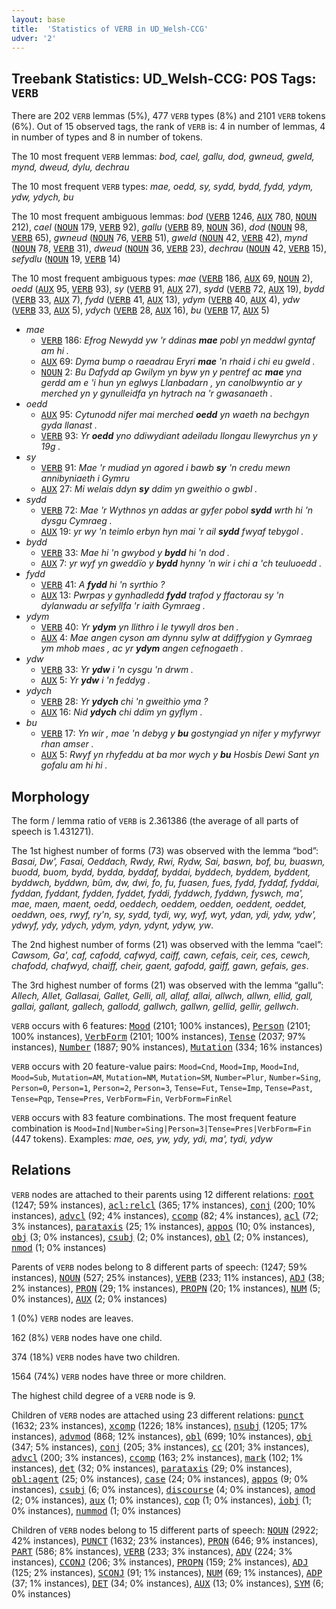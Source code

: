 ```yaml
---
layout: base
title:  'Statistics of VERB in UD_Welsh-CCG'
udver: '2'
---
```


## Treebank Statistics: UD_Welsh-CCG: POS Tags: `VERB`

There are 202 `VERB` lemmas (5%), 477 `VERB` types (8%) and 2101 `VERB` tokens (6%).
Out of 15 observed tags, the rank of `VERB` is: 4 in number of lemmas, 4 in number of types and 8 in number of tokens.

The 10 most frequent `VERB` lemmas: <em>bod, cael, gallu, dod, gwneud, gweld, mynd, dweud, dylu, dechrau</em>

The 10 most frequent `VERB` types:  <em>mae, oedd, sy, sydd, bydd, fydd, ydym, ydw, ydych, bu</em>

The 10 most frequent ambiguous lemmas: <em>bod</em> (<tt><a href="cy_ccg-pos-VERB.html">VERB</a></tt> 1246, <tt><a href="cy_ccg-pos-AUX.html">AUX</a></tt> 780, <tt><a href="cy_ccg-pos-NOUN.html">NOUN</a></tt> 212), <em>cael</em> (<tt><a href="cy_ccg-pos-NOUN.html">NOUN</a></tt> 179, <tt><a href="cy_ccg-pos-VERB.html">VERB</a></tt> 92), <em>gallu</em> (<tt><a href="cy_ccg-pos-VERB.html">VERB</a></tt> 89, <tt><a href="cy_ccg-pos-NOUN.html">NOUN</a></tt> 36), <em>dod</em> (<tt><a href="cy_ccg-pos-NOUN.html">NOUN</a></tt> 98, <tt><a href="cy_ccg-pos-VERB.html">VERB</a></tt> 65), <em>gwneud</em> (<tt><a href="cy_ccg-pos-NOUN.html">NOUN</a></tt> 76, <tt><a href="cy_ccg-pos-VERB.html">VERB</a></tt> 51), <em>gweld</em> (<tt><a href="cy_ccg-pos-NOUN.html">NOUN</a></tt> 42, <tt><a href="cy_ccg-pos-VERB.html">VERB</a></tt> 42), <em>mynd</em> (<tt><a href="cy_ccg-pos-NOUN.html">NOUN</a></tt> 78, <tt><a href="cy_ccg-pos-VERB.html">VERB</a></tt> 31), <em>dweud</em> (<tt><a href="cy_ccg-pos-NOUN.html">NOUN</a></tt> 36, <tt><a href="cy_ccg-pos-VERB.html">VERB</a></tt> 23), <em>dechrau</em> (<tt><a href="cy_ccg-pos-NOUN.html">NOUN</a></tt> 42, <tt><a href="cy_ccg-pos-VERB.html">VERB</a></tt> 15), <em>sefydlu</em> (<tt><a href="cy_ccg-pos-NOUN.html">NOUN</a></tt> 19, <tt><a href="cy_ccg-pos-VERB.html">VERB</a></tt> 14)

The 10 most frequent ambiguous types:  <em>mae</em> (<tt><a href="cy_ccg-pos-VERB.html">VERB</a></tt> 186, <tt><a href="cy_ccg-pos-AUX.html">AUX</a></tt> 69, <tt><a href="cy_ccg-pos-NOUN.html">NOUN</a></tt> 2), <em>oedd</em> (<tt><a href="cy_ccg-pos-AUX.html">AUX</a></tt> 95, <tt><a href="cy_ccg-pos-VERB.html">VERB</a></tt> 93), <em>sy</em> (<tt><a href="cy_ccg-pos-VERB.html">VERB</a></tt> 91, <tt><a href="cy_ccg-pos-AUX.html">AUX</a></tt> 27), <em>sydd</em> (<tt><a href="cy_ccg-pos-VERB.html">VERB</a></tt> 72, <tt><a href="cy_ccg-pos-AUX.html">AUX</a></tt> 19), <em>bydd</em> (<tt><a href="cy_ccg-pos-VERB.html">VERB</a></tt> 33, <tt><a href="cy_ccg-pos-AUX.html">AUX</a></tt> 7), <em>fydd</em> (<tt><a href="cy_ccg-pos-VERB.html">VERB</a></tt> 41, <tt><a href="cy_ccg-pos-AUX.html">AUX</a></tt> 13), <em>ydym</em> (<tt><a href="cy_ccg-pos-VERB.html">VERB</a></tt> 40, <tt><a href="cy_ccg-pos-AUX.html">AUX</a></tt> 4), <em>ydw</em> (<tt><a href="cy_ccg-pos-VERB.html">VERB</a></tt> 33, <tt><a href="cy_ccg-pos-AUX.html">AUX</a></tt> 5), <em>ydych</em> (<tt><a href="cy_ccg-pos-VERB.html">VERB</a></tt> 28, <tt><a href="cy_ccg-pos-AUX.html">AUX</a></tt> 16), <em>bu</em> (<tt><a href="cy_ccg-pos-VERB.html">VERB</a></tt> 17, <tt><a href="cy_ccg-pos-AUX.html">AUX</a></tt> 5)


* <em>mae</em>
  * <tt><a href="cy_ccg-pos-VERB.html">VERB</a></tt> 186: <em>Efrog Newydd yw 'r ddinas <b>mae</b> pobl yn meddwl gyntaf am hi .</em>
  * <tt><a href="cy_ccg-pos-AUX.html">AUX</a></tt> 69: <em>Dyma bump o raeadrau Eryri <b>mae</b> 'n rhaid i chi eu gweld .</em>
  * <tt><a href="cy_ccg-pos-NOUN.html">NOUN</a></tt> 2: <em>Bu Dafydd ap Gwilym yn byw yn y pentref ac <b>mae</b> yna gerdd am e 'i hun yn eglwys Llanbadarn , yn canolbwyntio ar y merched yn y gynulleidfa yn hytrach na 'r gwasanaeth .</em>
* <em>oedd</em>
  * <tt><a href="cy_ccg-pos-AUX.html">AUX</a></tt> 95: <em>Cytunodd nifer mai merched <b>oedd</b> yn waeth na bechgyn gyda llanast .</em>
  * <tt><a href="cy_ccg-pos-VERB.html">VERB</a></tt> 93: <em>Yr <b>oedd</b> yno ddiwydiant adeiladu llongau llewyrchus yn y 19g .</em>
* <em>sy</em>
  * <tt><a href="cy_ccg-pos-VERB.html">VERB</a></tt> 91: <em>Mae 'r mudiad yn agored i bawb <b>sy</b> 'n credu mewn annibyniaeth i Gymru</em>
  * <tt><a href="cy_ccg-pos-AUX.html">AUX</a></tt> 27: <em>Mi welais ddyn <b>sy</b> ddim yn gweithio o gwbl .</em>
* <em>sydd</em>
  * <tt><a href="cy_ccg-pos-VERB.html">VERB</a></tt> 72: <em>Mae 'r Wythnos yn addas ar gyfer pobol <b>sydd</b> wrth hi 'n dysgu Cymraeg .</em>
  * <tt><a href="cy_ccg-pos-AUX.html">AUX</a></tt> 19: <em>yr wy 'n teimlo erbyn hyn mai 'r ail <b>sydd</b> fwyaf tebygol .</em>
* <em>bydd</em>
  * <tt><a href="cy_ccg-pos-VERB.html">VERB</a></tt> 33: <em>Mae hi 'n gwybod y <b>bydd</b> hi 'n dod .</em>
  * <tt><a href="cy_ccg-pos-AUX.html">AUX</a></tt> 7: <em>yr wyf yn gweddïo y <b>bydd</b> hynny 'n wir i chi a 'ch teuluoedd .</em>
* <em>fydd</em>
  * <tt><a href="cy_ccg-pos-VERB.html">VERB</a></tt> 41: <em>A <b>fydd</b> hi 'n syrthio ?</em>
  * <tt><a href="cy_ccg-pos-AUX.html">AUX</a></tt> 13: <em>Pwrpas y gynhadledd <b>fydd</b> trafod y ffactorau sy 'n dylanwadu ar sefyllfa 'r iaith Gymraeg .</em>
* <em>ydym</em>
  * <tt><a href="cy_ccg-pos-VERB.html">VERB</a></tt> 40: <em>Yr <b>ydym</b> yn llithro i le tywyll dros ben .</em>
  * <tt><a href="cy_ccg-pos-AUX.html">AUX</a></tt> 4: <em>Mae angen cyson am dynnu sylw at ddiffygion y Gymraeg ym mhob maes , ac yr <b>ydym</b> angen cefnogaeth .</em>
* <em>ydw</em>
  * <tt><a href="cy_ccg-pos-VERB.html">VERB</a></tt> 33: <em>Yr <b>ydw</b> i 'n cysgu 'n drwm .</em>
  * <tt><a href="cy_ccg-pos-AUX.html">AUX</a></tt> 5: <em>Yr <b>ydw</b> i 'n feddyg .</em>
* <em>ydych</em>
  * <tt><a href="cy_ccg-pos-VERB.html">VERB</a></tt> 28: <em>Yr <b>ydych</b> chi 'n gweithio yma ?</em>
  * <tt><a href="cy_ccg-pos-AUX.html">AUX</a></tt> 16: <em>Nid <b>ydych</b> chi ddim yn gyflym .</em>
* <em>bu</em>
  * <tt><a href="cy_ccg-pos-VERB.html">VERB</a></tt> 17: <em>Yn wir , mae 'n debyg y <b>bu</b> gostyngiad yn nifer y myfyrwyr rhan amser .</em>
  * <tt><a href="cy_ccg-pos-AUX.html">AUX</a></tt> 5: <em>Rwyf yn rhyfeddu at ba mor wych y <b>bu</b> Hosbis Dewi Sant yn gofalu am hi hi .</em>

## Morphology

The form / lemma ratio of `VERB` is 2.361386 (the average of all parts of speech is 1.431271).

The 1st highest number of forms (73) was observed with the lemma “bod”: <em>Basai, Dw', Fasai, Oeddach, Rwdy, Rwi, Rydw, Sai, baswn, bof, bu, buaswn, buodd, buom, bydd, bydda, byddaf, byddai, byddech, byddem, byddent, byddwch, byddwn, bûm, dw, dwi, fo, fu, fuasen, fues, fydd, fyddaf, fyddai, fyddan, fyddant, fydden, fyddet, fyddi, fyddwch, fyddwn, fyswch, ma', mae, maen, maent, oedd, oeddech, oeddem, oedden, oeddent, oeddet, oeddwn, oes, rwyf, ry'n, sy, sydd, tydi, wy, wyf, wyt, ydan, ydi, ydw, ydw', ydwyf, ydy, ydych, ydym, ydyn, ydynt, ydyw, yw</em>.

The 2nd highest number of forms (21) was observed with the lemma “cael”: <em>Cawsom, Ga', caf, cafodd, cafwyd, caiff, cawn, cefais, ceir, ces, cewch, chafodd, chafwyd, chaiff, cheir, gaent, gafodd, gaiff, gawn, gefais, ges</em>.

The 3rd highest number of forms (21) was observed with the lemma “gallu”: <em>Allech, Allet, Gallasai, Gallet, Gelli, all, allaf, allai, allwch, allwn, ellid, gall, gallai, gallant, gallech, gallodd, gallwch, gallwn, gellid, gellir, gellwch</em>.

`VERB` occurs with 6 features: <tt><a href="cy_ccg-feat-Mood.html">Mood</a></tt> (2101; 100% instances), <tt><a href="cy_ccg-feat-Person.html">Person</a></tt> (2101; 100% instances), <tt><a href="cy_ccg-feat-VerbForm.html">VerbForm</a></tt> (2101; 100% instances), <tt><a href="cy_ccg-feat-Tense.html">Tense</a></tt> (2037; 97% instances), <tt><a href="cy_ccg-feat-Number.html">Number</a></tt> (1887; 90% instances), <tt><a href="cy_ccg-feat-Mutation.html">Mutation</a></tt> (334; 16% instances)

`VERB` occurs with 20 feature-value pairs: `Mood=Cnd`, `Mood=Imp`, `Mood=Ind`, `Mood=Sub`, `Mutation=AM`, `Mutation=NM`, `Mutation=SM`, `Number=Plur`, `Number=Sing`, `Person=0`, `Person=1`, `Person=2`, `Person=3`, `Tense=Fut`, `Tense=Imp`, `Tense=Past`, `Tense=Pqp`, `Tense=Pres`, `VerbForm=Fin`, `VerbForm=FinRel`

`VERB` occurs with 83 feature combinations.
The most frequent feature combination is `Mood=Ind|Number=Sing|Person=3|Tense=Pres|VerbForm=Fin` (447 tokens).
Examples: <em>mae, oes, yw, ydy, ydi, ma', tydi, ydyw</em>


## Relations

`VERB` nodes are attached to their parents using 12 different relations: <tt><a href="cy_ccg-dep-root.html">root</a></tt> (1247; 59% instances), <tt><a href="cy_ccg-dep-acl-relcl.html">acl:relcl</a></tt> (365; 17% instances), <tt><a href="cy_ccg-dep-conj.html">conj</a></tt> (200; 10% instances), <tt><a href="cy_ccg-dep-advcl.html">advcl</a></tt> (92; 4% instances), <tt><a href="cy_ccg-dep-ccomp.html">ccomp</a></tt> (82; 4% instances), <tt><a href="cy_ccg-dep-acl.html">acl</a></tt> (72; 3% instances), <tt><a href="cy_ccg-dep-parataxis.html">parataxis</a></tt> (25; 1% instances), <tt><a href="cy_ccg-dep-appos.html">appos</a></tt> (10; 0% instances), <tt><a href="cy_ccg-dep-obj.html">obj</a></tt> (3; 0% instances), <tt><a href="cy_ccg-dep-csubj.html">csubj</a></tt> (2; 0% instances), <tt><a href="cy_ccg-dep-obl.html">obl</a></tt> (2; 0% instances), <tt><a href="cy_ccg-dep-nmod.html">nmod</a></tt> (1; 0% instances)

Parents of `VERB` nodes belong to 8 different parts of speech:  (1247; 59% instances), <tt><a href="cy_ccg-pos-NOUN.html">NOUN</a></tt> (527; 25% instances), <tt><a href="cy_ccg-pos-VERB.html">VERB</a></tt> (233; 11% instances), <tt><a href="cy_ccg-pos-ADJ.html">ADJ</a></tt> (38; 2% instances), <tt><a href="cy_ccg-pos-PRON.html">PRON</a></tt> (29; 1% instances), <tt><a href="cy_ccg-pos-PROPN.html">PROPN</a></tt> (20; 1% instances), <tt><a href="cy_ccg-pos-NUM.html">NUM</a></tt> (5; 0% instances), <tt><a href="cy_ccg-pos-AUX.html">AUX</a></tt> (2; 0% instances)

1 (0%) `VERB` nodes are leaves.

162 (8%) `VERB` nodes have one child.

374 (18%) `VERB` nodes have two children.

1564 (74%) `VERB` nodes have three or more children.

The highest child degree of a `VERB` node is 9.

Children of `VERB` nodes are attached using 23 different relations: <tt><a href="cy_ccg-dep-punct.html">punct</a></tt> (1632; 23% instances), <tt><a href="cy_ccg-dep-xcomp.html">xcomp</a></tt> (1226; 18% instances), <tt><a href="cy_ccg-dep-nsubj.html">nsubj</a></tt> (1205; 17% instances), <tt><a href="cy_ccg-dep-advmod.html">advmod</a></tt> (868; 12% instances), <tt><a href="cy_ccg-dep-obl.html">obl</a></tt> (699; 10% instances), <tt><a href="cy_ccg-dep-obj.html">obj</a></tt> (347; 5% instances), <tt><a href="cy_ccg-dep-conj.html">conj</a></tt> (205; 3% instances), <tt><a href="cy_ccg-dep-cc.html">cc</a></tt> (201; 3% instances), <tt><a href="cy_ccg-dep-advcl.html">advcl</a></tt> (200; 3% instances), <tt><a href="cy_ccg-dep-ccomp.html">ccomp</a></tt> (163; 2% instances), <tt><a href="cy_ccg-dep-mark.html">mark</a></tt> (102; 1% instances), <tt><a href="cy_ccg-dep-det.html">det</a></tt> (32; 0% instances), <tt><a href="cy_ccg-dep-parataxis.html">parataxis</a></tt> (29; 0% instances), <tt><a href="cy_ccg-dep-obl-agent.html">obl:agent</a></tt> (25; 0% instances), <tt><a href="cy_ccg-dep-case.html">case</a></tt> (24; 0% instances), <tt><a href="cy_ccg-dep-appos.html">appos</a></tt> (9; 0% instances), <tt><a href="cy_ccg-dep-csubj.html">csubj</a></tt> (6; 0% instances), <tt><a href="cy_ccg-dep-discourse.html">discourse</a></tt> (4; 0% instances), <tt><a href="cy_ccg-dep-amod.html">amod</a></tt> (2; 0% instances), <tt><a href="cy_ccg-dep-aux.html">aux</a></tt> (1; 0% instances), <tt><a href="cy_ccg-dep-cop.html">cop</a></tt> (1; 0% instances), <tt><a href="cy_ccg-dep-iobj.html">iobj</a></tt> (1; 0% instances), <tt><a href="cy_ccg-dep-nummod.html">nummod</a></tt> (1; 0% instances)

Children of `VERB` nodes belong to 15 different parts of speech: <tt><a href="cy_ccg-pos-NOUN.html">NOUN</a></tt> (2922; 42% instances), <tt><a href="cy_ccg-pos-PUNCT.html">PUNCT</a></tt> (1632; 23% instances), <tt><a href="cy_ccg-pos-PRON.html">PRON</a></tt> (646; 9% instances), <tt><a href="cy_ccg-pos-PART.html">PART</a></tt> (586; 8% instances), <tt><a href="cy_ccg-pos-VERB.html">VERB</a></tt> (233; 3% instances), <tt><a href="cy_ccg-pos-ADV.html">ADV</a></tt> (224; 3% instances), <tt><a href="cy_ccg-pos-CCONJ.html">CCONJ</a></tt> (206; 3% instances), <tt><a href="cy_ccg-pos-PROPN.html">PROPN</a></tt> (159; 2% instances), <tt><a href="cy_ccg-pos-ADJ.html">ADJ</a></tt> (125; 2% instances), <tt><a href="cy_ccg-pos-SCONJ.html">SCONJ</a></tt> (91; 1% instances), <tt><a href="cy_ccg-pos-NUM.html">NUM</a></tt> (69; 1% instances), <tt><a href="cy_ccg-pos-ADP.html">ADP</a></tt> (37; 1% instances), <tt><a href="cy_ccg-pos-DET.html">DET</a></tt> (34; 0% instances), <tt><a href="cy_ccg-pos-AUX.html">AUX</a></tt> (13; 0% instances), <tt><a href="cy_ccg-pos-SYM.html">SYM</a></tt> (6; 0% instances)

